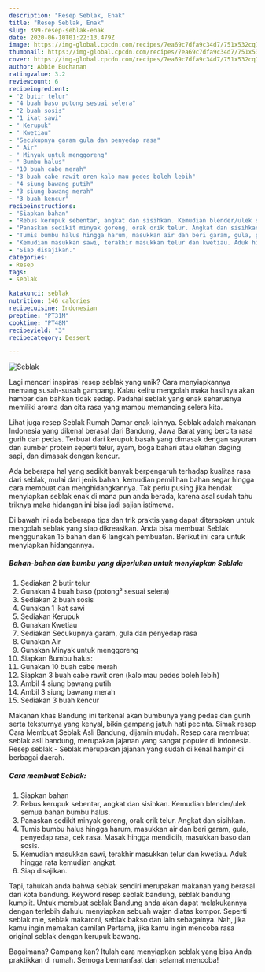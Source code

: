 ```yaml
---
description: "Resep Seblak, Enak"
title: "Resep Seblak, Enak"
slug: 399-resep-seblak-enak
date: 2020-06-10T01:22:13.479Z
image: https://img-global.cpcdn.com/recipes/7ea69c7dfa9c34d7/751x532cq70/seblak-foto-resep-utama.jpg
thumbnail: https://img-global.cpcdn.com/recipes/7ea69c7dfa9c34d7/751x532cq70/seblak-foto-resep-utama.jpg
cover: https://img-global.cpcdn.com/recipes/7ea69c7dfa9c34d7/751x532cq70/seblak-foto-resep-utama.jpg
author: Abbie Buchanan
ratingvalue: 3.2
reviewcount: 6
recipeingredient:
- "2 butir telur"
- "4 buah baso potong sesuai selera"
- "2 buah sosis"
- "1 ikat sawi"
- " Kerupuk"
- " Kwetiau"
- "Secukupnya garam gula dan penyedap rasa"
- " Air"
- " Minyak untuk menggoreng"
- " Bumbu halus"
- "10 buah cabe merah"
- "3 buah cabe rawit oren kalo mau pedes boleh lebih"
- "4 siung bawang putih"
- "3 siung bawang merah"
- "3 buah kencur"
recipeinstructions:
- "Siapkan bahan"
- "Rebus kerupuk sebentar, angkat dan sisihkan. Kemudian blender/ulek semua bahan bumbu halus."
- "Panaskan sedikit minyak goreng, orak orik telur. Angkat dan sisihkan."
- "Tumis bumbu halus hingga harum, masukkan air dan beri garam, gula, penyedap rasa, cek rasa. Masak hingga mendidih, masukkan baso dan sosis."
- "Kemudian masukkan sawi, terakhir masukkan telur dan kwetiau. Aduk hingga rata kemudian angkat."
- "Siap disajikan."
categories:
- Resep
tags:
- seblak

katakunci: seblak 
nutrition: 146 calories
recipecuisine: Indonesian
preptime: "PT31M"
cooktime: "PT48M"
recipeyield: "3"
recipecategory: Dessert

---
```



![Seblak](https://img-global.cpcdn.com/recipes/7ea69c7dfa9c34d7/751x532cq70/seblak-foto-resep-utama.jpg)

Lagi mencari inspirasi resep seblak yang unik? Cara menyiapkannya memang susah-susah gampang. Kalau keliru mengolah maka hasilnya akan hambar dan bahkan tidak sedap. Padahal seblak yang enak seharusnya memiliki aroma dan cita rasa yang mampu memancing selera kita.

Lihat juga resep Seblak Rumah Damar enak lainnya. Seblak adalah makanan Indonesia yang dikenal berasal dari Bandung, Jawa Barat yang bercita rasa gurih dan pedas. Terbuat dari kerupuk basah yang dimasak dengan sayuran dan sumber protein seperti telur, ayam, boga bahari atau olahan daging sapi, dan dimasak dengan kencur.

Ada beberapa hal yang sedikit banyak berpengaruh terhadap kualitas rasa dari seblak, mulai dari jenis bahan, kemudian pemilihan bahan segar hingga cara membuat dan menghidangkannya. Tak perlu pusing jika hendak menyiapkan seblak enak di mana pun anda berada, karena asal sudah tahu triknya maka hidangan ini bisa jadi sajian istimewa.


Di bawah ini ada beberapa tips dan trik praktis yang dapat diterapkan untuk mengolah seblak yang siap dikreasikan. Anda bisa membuat Seblak menggunakan 15 bahan dan 6 langkah pembuatan. Berikut ini cara untuk menyiapkan hidangannya.

<!--inarticleads1-->

##### Bahan-bahan dan bumbu yang diperlukan untuk menyiapkan Seblak:

1. Sediakan 2 butir telur
1. Gunakan 4 buah baso (potong² sesuai selera)
1. Sediakan 2 buah sosis
1. Gunakan 1 ikat sawi
1. Sediakan  Kerupuk
1. Gunakan  Kwetiau
1. Sediakan Secukupnya garam, gula dan penyedap rasa
1. Gunakan  Air
1. Gunakan  Minyak untuk menggoreng
1. Siapkan  Bumbu halus:
1. Gunakan 10 buah cabe merah
1. Siapkan 3 buah cabe rawit oren (kalo mau pedes boleh lebih)
1. Ambil 4 siung bawang putih
1. Ambil 3 siung bawang merah
1. Sediakan 3 buah kencur


Makanan khas Bandung ini terkenal akan bumbunya yang pedas dan gurih serta teksturnya yang kenyal, bikin gampang jatuh hati pecinta. Simak resep Cara Membuat Seblak Asli Bandung, dijamin mudah. Resep cara membuat seblak asli bandung, merupakan jajanan yang sangat populer di Indonesia. Resep seblak - Seblak merupakan jajanan yang sudah di kenal hampir di berbagai daerah. 

<!--inarticleads2-->

##### Cara membuat Seblak:

1. Siapkan bahan
1. Rebus kerupuk sebentar, angkat dan sisihkan. Kemudian blender/ulek semua bahan bumbu halus.
1. Panaskan sedikit minyak goreng, orak orik telur. Angkat dan sisihkan.
1. Tumis bumbu halus hingga harum, masukkan air dan beri garam, gula, penyedap rasa, cek rasa. Masak hingga mendidih, masukkan baso dan sosis.
1. Kemudian masukkan sawi, terakhir masukkan telur dan kwetiau. Aduk hingga rata kemudian angkat.
1. Siap disajikan.


Tapi, tahukah anda bahwa seblak sendiri merupakan makanan yang berasal dari kota bandung. Keyword resep seblak bandung, seblak bandung kumplit. Untuk membuat seblak Bandung anda akan dapat melakukannya dengan terlebih dahulu menyiapkan sebuah wajan diatas kompor. Seperti seblak mie, seblak makaroni, seblak bakso dan lain sebagainya. Nah, jika kamu ingin memakan camilan Pertama, jika kamu ingin mencoba rasa original seblak dengan kerupuk bawang. 

Bagaimana? Gampang kan? Itulah cara menyiapkan seblak yang bisa Anda praktikkan di rumah. Semoga bermanfaat dan selamat mencoba!
